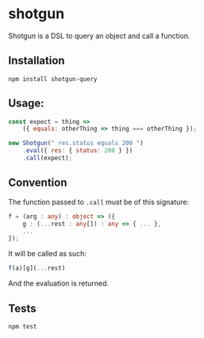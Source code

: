 # shotgun

Shotgun is a DSL to query an object and call a function.

## Installation

```shell
npm install shotgun-query
```

## Usage:

```JavaScript
const expect = thing =>
	({ equals: otherThing => thing === otherThing });

new Shotgun(" res.status equals 200 ")
	.eval({ res: { status: 200 } })
	.call(expect);
```

## Convention

The function passed to `.call` must be of this signature:

```TypeScript
f = (arg : any) : object => ({
	g : (...rest : any[]) : any => { ... },
	...
});
```

It will be called as such:

```JavaScript
f(a)[g](...rest)
```

And the evaluation is returned.

## Tests

```shell
npm test
```
